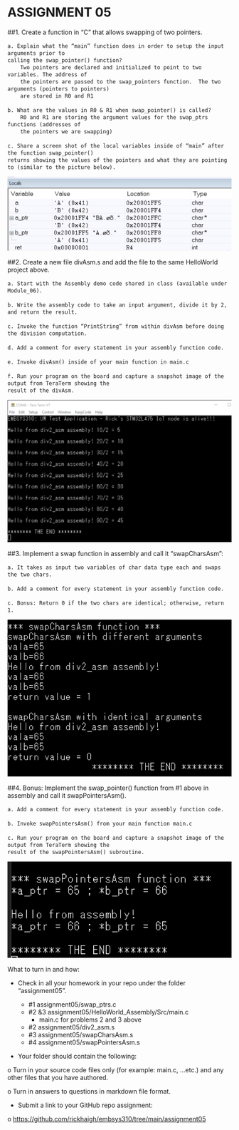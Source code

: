 # ASSIGNMENT 05

##1. Create a function in “C” that allows swapping of two pointers.

    a. Explain what the “main” function does in order to setup the input arguments prior to 
    calling the swap_pointer() function?
        Two pointers are declared and initialized to point to two variables. The address of 
        the pointers are passed to the swap_pointers function.  The two arguments (pointers to pointers) 
        are stored in R0 and R1
        
    b. What are the values in R0 & R1 when swap_pointer() is called?
        R0 and R1 are storing the argument values for the swap_ptrs functions (addresses of 
        the pointers we are swapping)

    c. Share a screen shot of the local variables inside of “main” after the function swap_pointer() 
    returns showing the values of the pointers and what they are pointing to (similar to the picture below).
![](swap_pointers.png)

##2. Create a new file divAsm.s and add the file to the same HelloWorld project above.

    a. Start with the Assembly demo code shared in class (available under Module_06).

    b. Write the assembly code to take an input argument, divide it by 2, and return the result.

    c. Invoke the function “PrintString” from within divAsm before doing the division computation.

    d. Add a comment for every statement in your assembly function code.

    e. Invoke divAsm() inside of your main function in main.c

    f. Run your program on the board and capture a snapshot image of the output from TeraTerm showing the 
    result of the divAsm.
![](div2_asm_tt_out.png)

##3. Implement a swap function in assembly and call it “swapCharsAsm”:

    a. It takes as input two variables of char data type each and swaps the two chars.

    b. Add a comment for every statement in your assembly function code.

    c. Bonus: Return 0 if the two chars are identical; otherwise, return 1.
![](swapCharsAsm.png)

##4. Bonus: Implement the swap_pointer() function from #1 above in assembly and call it swapPointersAsm().

    a. Add a comment for every statement in your assembly function code.

    b. Invoke swapPointersAsm() from your main function main.c

    c. Run your program on the board and capture a snapshot image of the output from TeraTerm showing the 
    result of the swapPointersAsm() subroutine.
![](swapPointersAsm_tt_output.png)

What to turn in and how:

- Check in all your homework in your repo under the folder “assignment05”.
  - #1 assignment05/swap_ptrs.c
  - #2 &3 assignment05/HelloWorld_Assembly/Src/main.c
    - main.c for problems 2 and 3 above
  - #2 assignment05/div2_asm.s
  - #3 assignment05/swapCharsAsm.s
  - #4 assignment05/swapPointersAsm.s

- Your folder should contain the following:

o Turn in your source code files only (for example: main.c, …etc.) and any other files that you have authored.

o Turn in answers to questions in markdown file format.

- Submit a link to your GitHub repo assignment:

o https://github.com/rickhaigh/embsys310/tree/main/assignment05
